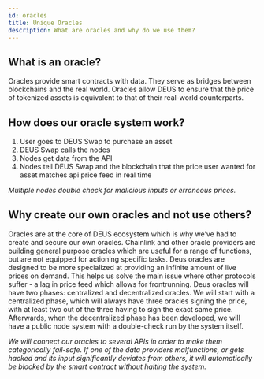 ```yaml
---
id: oracles
title: Unique Oracles
description: What are oracles and why do we use them?
---
```



## What is an oracle?

Oracles provide smart contracts with data. They serve as bridges between blockchains and the real world. Oracles allow DEUS to ensure that the price of tokenized assets is equivalent to that of their real-world counterparts.

## How does our oracle system work?

1. User goes to DEUS Swap to purchase an asset
2. DEUS Swap calls the nodes
3. Nodes get data from the API
4. Nodes tell DEUS Swap and the blockchain that the price user wanted for asset matches api price feed in real time

*Multiple nodes double check for malicious inputs or erroneous prices.*


## Why create our own oracles and not use others?

Oracles are at the core of DEUS ecosystem which is why we’ve had to create and secure our own oracles. Chainlink and other oracle providers are building general purpose oracles which are useful for a range of functions, but are not equipped for actioning specific tasks. Deus oracles are designed to be more specialized at providing an infinite amount of live prices on demand. This helps us solve the main issue where other protocols suffer - a lag in price feed which allows for frontrunning. Deus oracles will have two phases: centralized and decentralized oracles. We will start with a centralized phase, which will always have three oracles signing the price, with at least two out of the three having to sign the exact same price. Afterwards, when the decentralized phase has been developed, we will have a public node system with a double-check run by the system itself.


*We will connect our oracles to several APIs in order to make them categorically fail-safe. 
If one of the data providers malfunctions, or gets hacked and its input significantly deviates from others, it will automatically be blocked by the smart contract without halting the system.*
